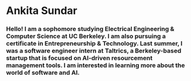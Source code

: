 # Ankita Sundar

### Hello! I am a sophomore studying Electrical Engineering & Computer Science at UC Berkeley. I am also pursuing a certificate in Entrepreneurship & Technology. Last summer, I was a software engineer intern at Taltrics, a Berkeley-based startup that is focused on AI-driven resourcement management tools. I am interested in learning more about the world of software and AI.



